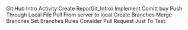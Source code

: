 Git Hub Intro Activity
Create Repo(Git_Intro)
Implement Comitt buy Push Through Local File
Pull From server to local 
Create Branches
Merge Branches
Set Branches Rules
Consider Pull Request Just To Test.
